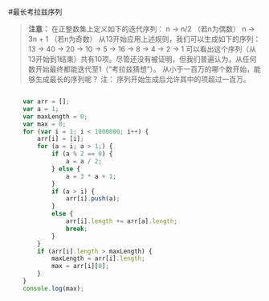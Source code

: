 #最长考拉兹序列
>**注意：** 在正整数集上定义如下的迭代序列：
n → n/2 （若n为偶数）
n → 3n + 1 （若n为奇数）
从13开始应用上述规则，我们可以生成如下的序列：
13 → 40 → 20 → 10 → 5 → 16 → 8 → 4 → 2 → 1
可以看出这个序列（从13开始到1结束）共有10项。尽管还没有被证明，但我们普遍认为，从任何数开始最终都能迭代至1（“考拉兹猜想”）。
从小于一百万的哪个数开始，能够生成最长的序列呢？
注： 序列开始生成后允许其中的项超过一百万。

```javascript

    var arr = [];
    var a = 1;
    var maxLength = 0;
    var max = 0;
    for (var i = 1; i < 1000000; i++) {
        arr[i] = [i];
        for (a = i; a > 1;) {
            if (a % 2 == 0) {
                a = a / 2;
            } else {
                a = 3 * a + 1;
            }
            if (a > i) {
                arr[i].push(a);
            }
            else {
                arr[i].length += arr[a].length;
                break;
            }
        }
        if (arr[i].length > maxLength) {
            maxLength = arr[i].length;
            max = arr[i][0];
        }
    }
    console.log(max);
```

